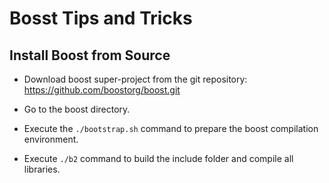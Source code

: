# Bosst Tips and Tricks # 

## Install Boost from Source ##

- Download boost super-project from the git repository: https://github.com/boostorg/boost.git
- Go to the boost directory.
- Execute the `./bootstrap.sh` command to prepare the boost compilation environment.

- Execute `./b2` command to build the include folder and compile all libraries.

